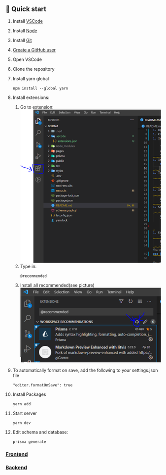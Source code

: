 ## 🚀 Quick start

1. Install [VSCode](https://code.visualstudio.com/)
1. Install [Node](https://nodejs.org/en/download/)
1. Install [Git](https://git-scm.com/)
1. [Create a GitHub user](https://github.com/join)
1. Open VSCode
1. Clone the repository
1. Install yarn global

    ```console
    npm install --global yarn
    ```
1. Install extensions:
    1. Go to extension:
        ![extensions](image/Extension.PNG)
    1. Type in:
        ```console
        @recommended
        ```
    1. Install all recommended(see picture)
        ![recommended ](image/Install-extensions.PNG)
     


1. To automatically format on save, add the following to your settings.json file
    ```console
    "editor.formatOnSave": true
    ```
1. Install Packages
    ```console
    yarn add
    ```
1. Start server
    ```console
    yarn dev
    ```


1. Edit schema and database:
    ```console
    prisma generate
    ```
### [Frontend](http://localhost:3000)

### [Backend](http://localhost:3000/api/graphql)



